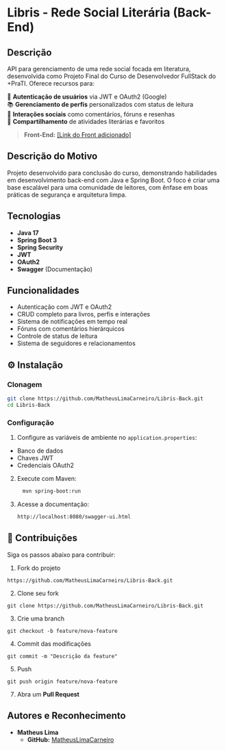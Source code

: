 # Libris - Rede Social Literária (Back-End)

## Descrição 

API para gerenciamento de uma rede social focada em literatura, desenvolvida como Projeto Final do Curso de Desenvolvedor FullStack do +PraTI. Oferece recursos para:  

🔐 **Autenticação de usuários** via JWT e OAuth2 (Google)  
📚 **Gerenciamento de perfis** personalizados com status de leitura  
💬 **Interações sociais** como comentários, fóruns e resenhas  
📌 **Compartilhamento** de atividades literárias e favoritos  

> **Front-End:** [[Link do Front adicionado]](https://github.com/Almile/librisFront)  

## Descrição do Motivo  
Projeto desenvolvido para conclusão do curso, demonstrando habilidades em desenvolvimento back-end com Java e Spring Boot. O foco é criar uma base escalável para uma comunidade de leitores, com ênfase em boas práticas de segurança e arquitetura limpa.

## Tecnologias  
- **Java 17**  
- **Spring Boot 3**  
- **Spring Security**  
- **JWT**  
- **OAuth2**  
- **Swagger** (Documentação)  

## Funcionalidades  
- Autenticação com JWT e OAuth2  
- CRUD completo para livros, perfis e interações  
- Sistema de notificações em tempo real  
- Fóruns com comentários hierárquicos  
- Controle de status de leitura  
- Sistema de seguidores e relacionamentos  

## ⚙ Instalação  

### Clonagem  
```bash
git clone https://github.com/MatheusLimaCarneiro/Libris-Back.git
cd Libris-Back
````

### Configuração

1. Configure as variáveis de ambiente no ```application.properties```:
- Banco de dados
- Chaves JWT
- Credenciais OAuth2

2. Execute com Maven:
```bash
     mvn spring-boot:run
````

3. Acesse a documentação:
   ````bash
   http://localhost:8080/swagger-ui.html
   ````

## 🤝 Contribuições
Siga os passos abaixo para contribuir:

1. Fork do projeto
   
```https://github.com/MatheusLimaCarneiro/Libris-Back.git```

2. Clone seu fork
   
```git clone https://github.com/MatheusLimaCarneiro/Libris-Back.git```

3. Crie uma branch

```git checkout -b feature/nova-feature```

4. Commit das modificações

```git commit -m "Descrição da feature"```

5. Push
   
```git push origin feature/nova-feature```

7. Abra um **Pull Request**

## Autores e Reconhecimento

- **Matheus Lima**  
  - **GitHub:** [MatheusLimaCarneiro](https://github.com/MatheusLimaCarneiro)  
